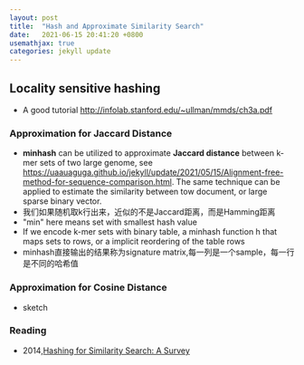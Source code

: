 ```yaml
---
layout: post
title:  "Hash and Approximate Similarity Search"
date:   2021-06-15 20:41:20 +0800
usemathjax: true
categories: jekyll update
---
```


## Locality sensitive hashing

- A good tutorial <http://infolab.stanford.edu/~ullman/mmds/ch3a.pdf>


### Approximation for Jaccard Distance

- **minhash** can be utilized to approximate **Jaccard distance** between k-mer sets of two large genome, see <https://uaauaguga.github.io/jekyll/update/2021/05/15/Alignment-free-method-for-sequence-comparison.html>. The same technique can be applied to estimate the similarity between tow document, or large sparse binary vector.
- 我们如果随机取k行出来，近似的不是Jaccard距离，而是Hamming距离
- "min" here means set with smallest hash value
- If we encode k-mer sets with binary table, a minhash function h that maps sets to rows, or a implicit reordering of the table rows
- minhash直接输出的结果称为signature matrix,每一列是一个sample，每一行是不同的哈希值


### Approximation for Cosine Distance

- sketch 


### Reading
- 2014,[Hashing for Similarity Search: A Survey](https://arxiv.org/pdf/1408.2927.pdf)